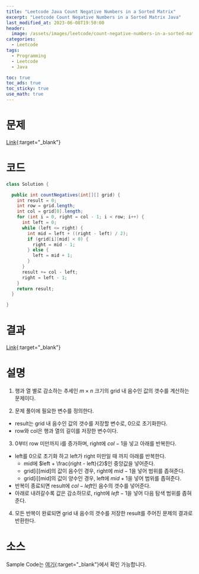 ```yaml
---
title: "Leetcode Java Count Negative Numbers in a Sorted Matrix"
excerpt: "Leetcode Count Negative Numbers in a Sorted Matrix Java"
last_modified_at: 2023-06-08T19:50:00
header:
  image: /assets/images/leetcode/count-negative-numbers-in-a-sorted-matrix.png
categories:
  - Leetcode
tags:
  - Programming
  - Leetcode
  - Java

toc: true
toc_ads: true
toc_sticky: true
use_math: true
---
```

# 문제
[Link](https://leetcode.com/problems/count-negative-numbers-in-a-sorted-matrix){:target="_blank"}

# 코드
```java
class Solution {

  public int countNegatives(int[][] grid) {
    int result = 0;
    int row = grid.length;
    int col = grid[0].length;
    for (int i = 0, right = col - 1; i < row; i++) {
      int left = 0;
      while (left <= right) {
        int mid = left + ((right - left) / 2);
        if (grid[i][mid] < 0) {
          right = mid - 1;
        } else {
          left = mid + 1;
        }
      }
      result += col - left;
      right = left - 1;
    }
    return result;
  }

}
```

# 결과
[Link](https://leetcode.com/problems/count-negative-numbers-in-a-sorted-matrix/submissions/966557036/){:target="_blank"}

# 설명
1. 행과 열 별로 감소하는 추세인 $m \times n$ 크기의 grid 내 음수인 값의 갯수를 계산하는 문제이다.

2. 문제 풀이에 필요한 변수를 정의한다.
- result는 grid 내 음수인 값의 갯수를 저장할 변수로, 0으로 초기화한다.
- row와 col은 행과 열의 길이를 저장한 변수이다.

3. 0부터 row 미만까지 i를 증가하며, right에 $col - 1$을 넣고 아래를 반복한다.
- left를 0으로 초기화 하고 left가 right 미만일 때 까지 아래를 반복한다.
  - mid에 $left + \frac{right - left}{2}$인 중앙값을 넣어준다.
  - grid[i][mid]의 값이 음수인 경우, right에 $mid - 1$을 넣어 범위를 좁혀준다.
  - grid[i][mid]의 값이 양수인 경우, left에 $mid + 1$을 넣어 범위를 좁혀준다.
- 반복이 종료되면 result에 $col - left$인 음수의 갯수를 넣어준다.
- 아래로 내려갈수록 값은 감소하므로, right에 $left - 1$을 넣어 다음 탐색 범위를 좁혀준다.

4. 모든 반복이 완료되면 grid 내 음수의 갯수를 저장한 result를 주어진 문제의 결과로 반환한다.

# 소스
Sample Code는 [여기](https://github.com/GracefulSoul/leetcode/blob/master/src/main/java/gracefulsoul/problems/CountNegativeNumbersInASortedMatrix.java){:target="_blank"}에서 확인 가능합니다.